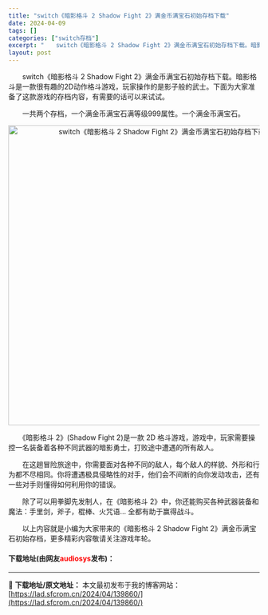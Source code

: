 ```yaml
---
title: "switch《暗影格斗 2 Shadow Fight 2》满金币满宝石初始存档下载"
date: 2024-04-09
tags: []
categories: ["switch存档"]
excerpt: "　　switch《暗影格斗 2 Shadow Fight 2》满金币满宝石初始存档下载。暗影格斗是一款很有趣的2D动作格斗游戏，玩家操作的是影子般的武士。下面为大家准备了这款游戏的存档内容，有需要的话可以来试试。 　　一共两个存档，一个满金币满宝石满等级999属性。一个满金币满宝石。 　　《暗影格斗&hellip;"
layout: post
---
```


 <p>　　switch《暗影格斗 2 Shadow Fight 2》满金币满宝石初始存档下载。暗影格斗是一款很有趣的2D动作格斗游戏，玩家操作的是影子般的武士。下面为大家准备了这款游戏的存档内容，有需要的话可以来试试。</p> <p>　　一共两个存档，一个满金币满宝石满等级999属性。一个满金币满宝石。</p> <p align="center"><img align="" border="0" src="https://lad.sfcrom.cn/wp-content/uploads/2024/04/20240409_6614f25debb7e.webp" width="600" alt="switch《暗影格斗 2 Shadow Fight 2》满金币满宝石初始存档下载" /></p> <p>　　《暗影格斗 2》(Shadow Fight 2)是一款 2D 格斗游戏，游戏中，玩家需要操控一名装备着各种不同武器的暗影勇士，打败途中遭遇的所有敌人。</p> <p>　　在这趟冒险旅途中，你需要面对各种不同的敌人，每个敌人的样貌、外形和行为都不尽相同。你将遭遇极具侵略性的对手，他们会不间断的向你发动攻击，还有一些对手则懂得如何利用你的错误。</p> <p>　　除了可以用拳脚先发制人，在《暗影格斗 2》中，你还能购买各种武器装备和魔法：手里剑，斧子，棍棒、火咒语... 全都有助于赢得战斗。</p> <p>　　以上内容就是小编为大家带来的《暗影格斗 2 Shadow Fight 2》满金币满宝石初始存档，更多精彩内容敬请关注游戏年轮。</p> <p><h4>下载地址(由网友<font color="red">audiosys</font>发布)：</h4></p> 

---
📖 **下载地址/原文地址：** 本文最初发布于我的博客网站：[https://lad.sfcrom.cn/2024/04/139860/](https://lad.sfcrom.cn/2024/04/139860/)
